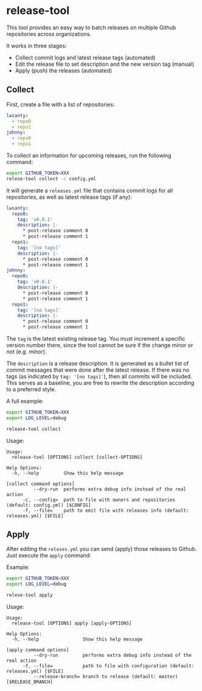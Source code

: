 # release-tool

This tool provides an easy way to batch releases on multiple Github repositories across organizations.

It works in three stages:
- Collect commit logs and latest release tags (automated)
- Edit the release file to set description and the new version tag (manual)
- Apply (push) the releases (automated)

## Collect

First, create a file with a list of repositories:

```yml
lwsanty:
  - repo0
  - repo1
johnny:
  - repo0
  - repo1
```

To collect an information for upcoming releases, run the following command: 

```bash
export GITHUB_TOKEN=XXX
relese-tool collect -c config.yml
```

It will generate a `releases.yml` file that contains commit logs for all repositories, as well as latest release tags (if any):

```yml
lwsanty:
  repo0:
    tag: 'v0.0.1'
    description: |-
      * post-release comment 0
      * post-release comment 1
  repo1:
    tag: '[no tags]'
    description: |-
      * post-release comment 0
      * post-release comment 1
johnny:
  repo0:
    tag: 'v0.0.1'
    description: |-
      * post-release comment 0
      * post-release comment 1
  repo1:
    tag: '[no tags]'
    description: |-
      * post-release comment 0
      * post-release comment 1
```

The `tag` is the latest existing release tag. You must increment a specific version number there, since the tool cannot be sure if the change minor or not (e.g. minor).

The `description` is a release description. It is generated as a bullet list of commit messages that were done after the latest release.
If there was no tags (as indicated by `tag: '[no tags]'`), then all commits will be included.
This serves as a baseline, you are free to rewrite the description according to a preferred style.

A full example:
```bash
export GITHUB_TOKEN=XXX
export LOG_LEVEL=debug

release-tool collect
```
Usage:
```
Usage:
  release-tool [OPTIONS] collect [collect-OPTIONS]

Help Options:
  -h, --help         Show this help message

[collect command options]
          --dry-run  performs extra debug info instead of the real action
      -c, --config=  path to file with owners and repositories (default: config.yml) [$CONFIG]
      -f, --file=    path to emit file with releases info (default: releases.yml) [$FILE]
```

## Apply

After editing the `releses.yml` you can send (apply) those releases to Github. Just execute the `apply` command:

Example:
```bash
export GITHUB_TOKEN=XXX
export LOG_LEVEL=debug

relese-tool apply
```

Usage:
```
Usage:
  release-tool [OPTIONS] apply [apply-OPTIONS]

Help Options:
  -h, --help                Show this help message

[apply command options]
          --dry-run         performs extra debug info instead of the real action
      -f, --file=           path to file with configuration (default: releases.yml) [$FILE]
          --release-branch= branch to release (default: master) [$RELEASE_BRANCH]
```